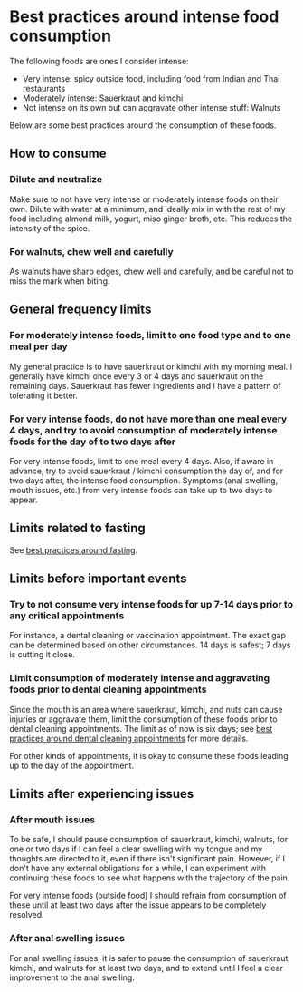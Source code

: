 # Best practices around intense food consumption

The following foods are ones I consider intense:

* Very intense: spicy outside food, including food from Indian and Thai restaurants
* Moderately intense: Sauerkraut and kimchi
* Not intense on its own but can aggravate other intense stuff: Walnuts

Below are some best practices around the consumption of these foods.

## How to consume

### Dilute and neutralize

Make sure to not have very intense or moderately intense foods on
their own. Dilute with water at a minimum, and ideally mix in with the
rest of my food including almond milk, yogurt, miso ginger broth,
etc. This reduces the intensity of the spice.

### For walnuts, chew well and carefully

As walnuts have sharp edges, chew well and carefully, and be careful
not to miss the mark when biting.

## General frequency limits

### For moderately intense foods, limit to one food type and to one meal per day

My general practice is to have sauerkraut or kimchi with my morning
meal. I generally have kimchi once every 3 or 4 days and sauerkraut on
the remaining days. Sauerkraut has fewer ingredients and I have a
pattern of tolerating it better.

### For very intense foods, do not have more than one meal every 4 days, and try to avoid consumption of moderately intense foods for the day of to two days after

For very intense foods, limit to one meal every 4 days. Also, if aware
in advance, try to avoid sauerkraut / kimchi consumption the day of,
and for two days after, the intense food consumption. Symptoms (anal
swelling, mouth issues, etc.) from very intense foods can take up to
two days to appear.

## Limits related to fasting

See [best practices around fasting](best-practices-around-fasting.md).

## Limits before important events

### Try to not consume very intense foods for up 7-14 days prior to any critical appointments

For instance, a dental cleaning or vaccination appointment. The exact
gap can be determined based on other circumstances. 14 days is safest;
7 days is cutting it close.

### Limit consumption of moderately intense and aggravating foods prior to dental cleaning appointments

Since the mouth is an area where sauerkraut, kimchi, and nuts can
cause injuries or aggravate them, limit the consumption of these foods
prior to dental cleaning appointments. The limit as of now is six
days; see [best practices around dental cleaning
appointments](best-practices-around-dental-cleaning-appointments.md)
for more details.

For other kinds of appointments, it is okay to consume these foods
leading up to the day of the appointment.

## Limits after experiencing issues

### After mouth issues

To be safe, I should pause consumption of sauerkraut, kimchi, walnuts,
for one or two days if I can feel a clear swelling with my tongue and
my thoughts are directed to it, even if there isn't significant
pain. However, if I don't have any external obligations for a while, I
can experiment with continuing these foods to see what happens with
the trajectory of the pain.

For very intense foods (outside food) I should refrain from
consumption of these until at least two days after the issue appears
to be completely resolved.

### After anal swelling issues

For anal swelling issues, it is safer to pause the consumption of
sauerkraut, kimchi, and walnuts for at least two days, and to extend
until I feel a clear improvement to the anal swelling.
